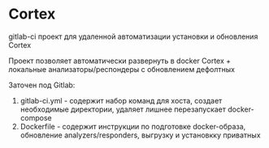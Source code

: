 # Cortex
gitlab-ci проект для удаленной автоматизации установки и обновления Cortex

Проект позволяет автоматически развернуть в docker Cortex + локальные анализаторы/респондеры с обновлением дефолтных

Заточен под Gitlab: 
1. gitlab-ci.yml - содержит набор команд для хоста, создает необходимые директории, удаляет лишнее перезапускает docker-compose
2. Dockerfile - содержит инструкции по подготовке docker-образа, обновление analyzers/responders, выгрузку и установкку приватных
